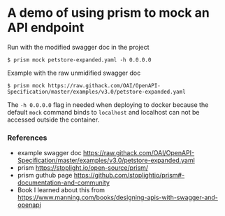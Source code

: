 # A demo of using prism to mock an API endpoint

Run with the modified swagger doc in the project
```
$ prism mock petstore-expanded.yaml -h 0.0.0.0
```

Example with the raw unmidified swagger doc
```
$ prism mock https://raw.githack.com/OAI/OpenAPI-Specification/master/examples/v3.0/petstore-expanded.yaml
```

The `-h 0.0.0.0` flag in needed when deploying to docker because the default `mock` command binds to `localhost` and localhost can not be accessed outside the container.


### References

- example swagger doc https://raw.githack.com/OAI/OpenAPI-Specification/master/examples/v3.0/petstore-expanded.yaml
- prism https://stoplight.io/open-source/prism/
- prism guthub page https://github.com/stoplightio/prism#-documentation-and-community
- Book I learned about this from https://www.manning.com/books/designing-apis-with-swagger-and-openapi
